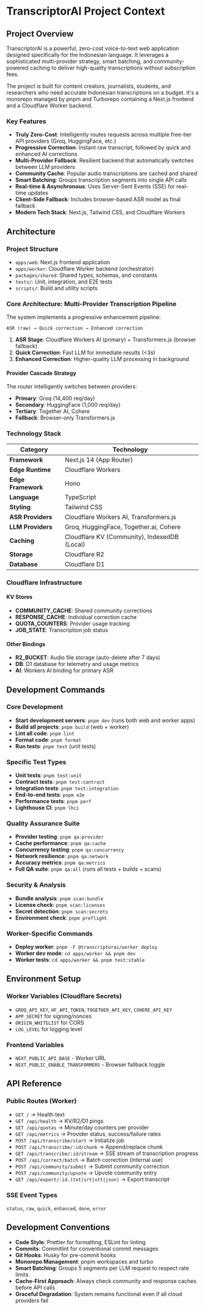 # TranscriptorAI Project Context

## Project Overview

TranscriptorAI is a powerful, zero-cost voice-to-text web application designed specifically for the Indonesian language. It leverages a sophisticated multi-provider strategy, smart batching, and community-powered caching to deliver high-quality transcriptions without subscription fees.

The project is built for content creators, journalists, students, and researchers who need accurate Indonesian transcriptions on a budget. It's a monorepo managed by pnpm and Turborepo containing a Next.js frontend and a Cloudflare Worker backend.

### Key Features

- **Truly Zero-Cost**: Intelligently routes requests across multiple free-tier API providers (Groq, HuggingFace, etc.)
- **Progressive Correction**: Instant raw transcript, followed by quick and enhanced AI corrections
- **Multi-Provider Fallback**: Resilient backend that automatically switches between LLM providers
- **Community Cache**: Popular audio transcriptions are cached and shared
- **Smart Batching**: Groups transcription segments into single API calls
- **Real-time & Asynchronous**: Uses Server-Sent Events (SSE) for real-time updates
- **Client-Side Fallback**: Includes browser-based ASR model as final fallback
- **Modern Tech Stack**: Next.js, Tailwind CSS, and Cloudflare Workers

## Architecture

### Project Structure

- `apps/web`: Next.js frontend application
- `apps/worker`: Cloudflare Worker backend (orchestrator)
- `packages/shared`: Shared types, schemas, and constants
- `tests/`: Unit, integration, and E2E tests
- `scripts/`: Build and utility scripts

### Core Architecture: Multi-Provider Transcription Pipeline

The system implements a progressive enhancement pipeline:

```
ASR (raw) → Quick correction → Enhanced correction
```

1. **ASR Stage**: Cloudflare Workers AI (primary) + Transformers.js (browser fallback)
2. **Quick Correction**: Fast LLM for immediate results (<3s)
3. **Enhanced Correction**: Higher-quality LLM processing in background

#### Provider Cascade Strategy

The router intelligently switches between providers:

- **Primary**: Groq (14,400 req/day)
- **Secondary**: HuggingFace (1,000 req/day)
- **Tertiary**: Together AI, Cohere
- **Fallback**: Browser-only Transformers.js

### Technology Stack

| Category           | Technology                                   |
| ------------------ | -------------------------------------------- |
| **Framework**      | Next.js 14 (App Router)                      |
| **Edge Runtime**   | Cloudflare Workers                           |
| **Edge Framework** | Hono                                         |
| **Language**       | TypeScript                                   |
| **Styling**        | Tailwind CSS                                 |
| **ASR Providers**  | Cloudflare Workers AI, Transformers.js       |
| **LLM Providers**  | Groq, HuggingFace, Together.ai, Cohere       |
| **Caching**        | Cloudflare KV (Community), IndexedDB (Local) |
| **Storage**        | Cloudflare R2                                |
| **Database**       | Cloudflare D1                                |

### Cloudflare Infrastructure

#### KV Stores

- **COMMUNITY_CACHE**: Shared community corrections
- **RESPONSE_CACHE**: Individual correction cache
- **QUOTA_COUNTERS**: Provider usage tracking
- **JOB_STATE**: Transcription job status

#### Other Bindings

- **R2_BUCKET**: Audio file storage (auto-delete after 7 days)
- **DB**: D1 database for telemetry and usage metrics
- **AI**: Workers AI binding for primary ASR

## Development Commands

### Core Development

- **Start development servers**: `pnpm dev` (runs both web and worker apps)
- **Build all projects**: `pnpm build` (web + worker)
- **Lint all code**: `pnpm lint`
- **Format code**: `pnpm format`
- **Run tests**: `pnpm test` (unit tests)

### Specific Test Types

- **Unit tests**: `pnpm test:unit`
- **Contract tests**: `pnpm test:contract`
- **Integration tests**: `pnpm test:integration`
- **End-to-end tests**: `pnpm e2e`
- **Performance tests**: `pnpm perf`
- **Lighthouse CI**: `pnpm lhci`

### Quality Assurance Suite

- **Provider testing**: `pnpm qa:provider`
- **Cache performance**: `pnpm qa:cache`
- **Concurrency testing**: `pnpm qa:concurrency`
- **Network resilience**: `pnpm qa:network`
- **Accuracy metrics**: `pnpm qa:metrics`
- **Full QA suite**: `pnpm qa:all` (runs all tests + builds + scans)

### Security & Analysis

- **Bundle analysis**: `pnpm scan:bundle`
- **License check**: `pnpm scan:licenses`
- **Secret detection**: `pnpm scan:secrets`
- **Environment check**: `pnpm preflight`

### Worker-Specific Commands

- **Deploy worker**: `pnpm -F @transcriptorai/worker deploy`
- **Worker dev mode**: `cd apps/worker && pnpm dev`
- **Worker tests**: `cd apps/worker && pnpm test:stable`

## Environment Setup

### Worker Variables (Cloudflare Secrets)

- `GROQ_API_KEY`, `HF_API_TOKEN`, `TOGETHER_API_KEY`, `COHERE_API_KEY`
- `APP_SECRET` for signing/nonces
- `ORIGIN_WHITELIST` for CORS
- `LOG_LEVEL` for logging level

### Frontend Variables

- `NEXT_PUBLIC_API_BASE` - Worker URL
- `NEXT_PUBLIC_ENABLE_TRANSFORMERS` - Browser fallback toggle

## API Reference

### Public Routes (Worker)

- `GET /` → Health text
- `GET /api/health` → KV/R2/D1 pings
- `GET /api/quotas` → Minute/day counters per provider
- `GET /api/metrics` → Provider status, success/failure rates
- `POST /api/transcribe/start` → Initialize job
- `POST /api/transcribe/:id/chunk` → Append/replace chunk
- `GET /api/transcribe/:id/stream` → SSE stream of transcription progress
- `POST /api/correct/batch` → Batch correction (internal use)
- `POST /api/community/submit` → Submit community correction
- `POST /api/community/upvote` → Upvote community entry
- `GET /api/export/:id.(txt|srt|vtt|json)` → Export transcript

### SSE Event Types

`status`, `raw`, `quick`, `enhanced`, `done`, `error`

## Development Conventions

- **Code Style**: Prettier for formatting, ESLint for linting
- **Commits**: Commitlint for conventional commit messages
- **Git Hooks**: Husky for pre-commit hooks
- **Monorepo Management**: pnpm workspaces and turbo
- **Smart Batching**: Groups 5 segments per LLM request to respect rate limits
- **Cache-First Approach**: Always check community and response caches before API calls
- **Graceful Degradation**: System remains functional even if all cloud providers fail
